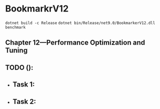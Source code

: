 # BookmarkrV12

`dotnet build -c Release`
`dotnet bin/Release/net9.0/BookmarkerV12.dll benchmark`

## Chapter 12—Performance Optimization and Tuning

## TODO ():

- Task 1:
  -
- Task 2:
  -
